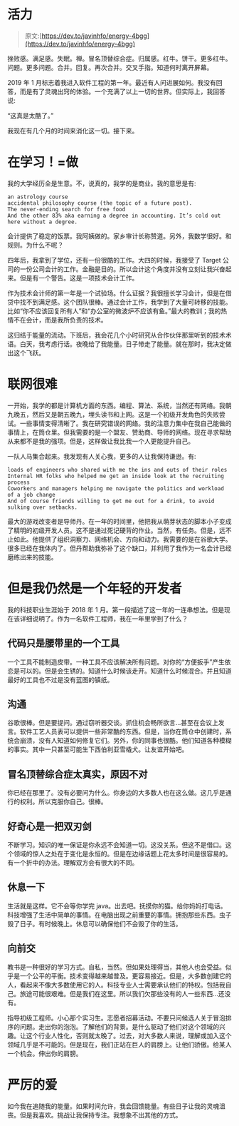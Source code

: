 # 活力

> 原文:[https://dev.to/javinhfo/energy-4bgg](https://dev.to/javinhfo/energy-4bgg)

挫败感。满足感。失眠。禅。冒名顶替综合症。归属感。红牛。饼干。更多红牛。问题。更多问题。合并。回复。再次合并。交叉手指。知道何时离开屏幕。

2019 年 1 月标志着我进入软件工程的第一年。最近有人问进展如何。我没有回答，而是有了灵魂出窍的体验。一个充满了以上一切的世界。但实际上，我回答说:

“这真是太酷了。”

我现在有几个月的时间来消化这一切。接下来。

# [](#studying-doing)在学习！=做

我的大学经历全是生意。不，说真的，我学的是商业。我的意思是有:

```
an astrology course
accidental philosophy course (the topic of a future post).
The never-ending search for free food
And the other 83% aka earning a degree in accounting. It’s cold out here without a degree. 
```

会计提供了稳定的饭票。我阿姨做的。家乡审计长称赞道。另外，我数学很好。和规则。为什么不呢？

四年后，我拿到了学位，还有一份很酷的工作。大四的时候，我接受了 Target 公司的一份公司会计的工作。金融是目的。所以会计这个角度并没有立刻让我兴奋起来。但是有一个警告。这是一项技术会计工作。

作为技术会计师的第一年是一个试验场。什么证据？我很擅长学习会计，但是在借贷中找不到满足感。这个团队很棒。通过会计工作，我学到了大量可转移的技能。比如“你不应该回复所有人”和“办公室的微波炉不应该有鱼。”最大的教训；我的热情不在会计，而是我所负责的技术。

这归结于能量的流动。下班后，我会花几个小时研究从合作伙伴那里听到的技术术语。白天，我考虑行话。夜晚给了我能量。日子带走了能量。就在那时，我决定做出这个飞跃。

# [](#networking-is-hard)联网很难

一开始，我学的都是计算机方面的东西。编程、算法、系统，当然还有网络。我朝九晚五，然后又是朝五晚九，埋头读书和上网。这是一个初级开发角色的失败尝试。一些事情变得清晰了。我在研究错误的网络。我的注意力集中在我自己能做的事情上，在筒仓里。但我需要的是一个盟友、赞助商、导师的网络。现在寻求帮助从来都不是我的强项。但是，这样做让我比我一个人更能提升自己。

一队人马集合起来。我发现有人关心我，更多的人让我保持谦逊。有:

```
loads of engineers who shared with me the ins and outs of their roles
Internal HR folks who helped me get an inside look at the recruiting process
Coworkers and managers helping me navigate the politics and workload of a job change
And of course friends willing to get me out for a drink, to avoid sulking over setbacks. 
```

最大的游戏改变者是导师丹。在一年的时间里，他把我从萌芽状态的脚本小子变成了精明的初级开发人员。这不是通过死记硬背的作业。当然，有任务。但是，远不止如此。他提供了组织洞察力、网络机会、方向和动力。我需要的是在谷歌大学。很多已经在我体内了。但丹帮助我弥补了这个缺口，并利用了我作为一名会计已经磨练出来的技能。

# 但是我仍然是一个年轻的开发者

我的科技职业生涯始于 2018 年 1 月。第一段描述了这一年的一连串想法。但是现在该详细说明了。作为一名软件工程师，我在一年里学到了什么？

## [](#code-is-just-a-tool-in-the-belt)代码只是腰带里的一个工具

一个工具不能制造皮带。一种工具不应该解决所有问题。对你的“方便扳手”产生依恋是可以的。但是会生锈的。知道什么时候该走开。知道什么时候混合。并且知道最好的工具也不过是没有蓝图的镇纸。

## [](#communication)沟通

谷歌很棒。但是要提问。通过窃听器交谈。抓住机会畅所欲言...甚至在会议上发言。软件工艺人员表可以提供一些非常酷的东西。但是，当你在筒仓中创建时，系统会崩溃，没有人知道如何修复它们。另外，你的同事也很酷。他们知道各种模糊的事实。其中一只甚至可能生下西伯利亚雪橇犬。让友谊开始吧。

## [](#imposter-syndrome-is-too-real-for-the-wrong-reasons)冒名顶替综合症太真实，原因不对

你已经在那里了。没有必要问为什么。你身边的大多数人也在这么做。这几乎是通行的权利。所以克服你自己。很棒。

## [](#curiosity-is-a-doubleedged-sword)好奇心是一把双刃剑

不断学习。知识的唯一保证是你永远不会知道一切。这没关系。但这不是借口。这个领域的惊人之处在于变化是永恒的。但是在边缘话题上花太多时间是很容易的。有一个折中的办法。理解双方会有很大的不同。

## [](#take-breaks)休息一下

生活就是这样。它不会等你学完 java。出去吧。抚摸你的猫。给你妈妈打电话。科技增强了生活中简单的事情。在电脑出现之前重要的事情。拥抱那些东西。虫子毁了日子。有时候晚上。休息可以确保他们不会毁了你的生活。

## [](#pay-it-forward)向前交

教书是一种很好的学习方式。自私，当然。但如果处理得当，其他人也会受益。似乎是一个公平的平衡。技术变得越来越普及。更容易接近。但是，大多数创建它的人，看起来不像大多数使用它的人。科技专业人士需要承认他们的特权。包括我自己。旅途可能很艰难。但是我们在这里。所以我们欠那些没有的人一些东西...还没有。

指导初级工程师。小心那个实习生。志愿者招募活动。不要只问候选人关于冒泡排序的问题。走出你的泡泡。了解他们的背景。是什么驱动了他们对这个领域的兴趣。让这个行业人性化，否则就太晚了。过去，对大多数人来说，理解或加入这个领域几乎是不可能的。但是现在，我们正站在巨人的肩膀上。让他们骄傲。给某人一个机会。伸出你的肩膀。

# [](#tough-love)严厉的爱

如今我在追随我的能量。如果时间允许，我会回馈能量。有些日子让我的灵魂沮丧。但是我喜欢。挑战让我保持专注。我想象不出其他的方式。